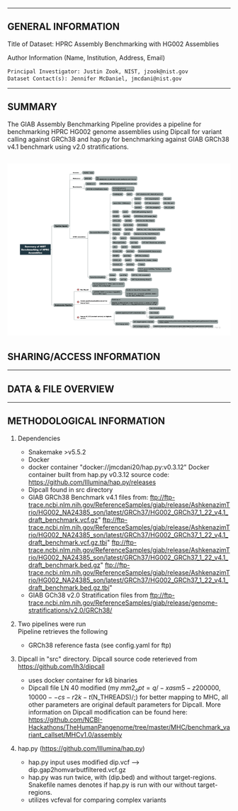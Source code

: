 -------------------
GENERAL INFORMATION
-------------------

Title of Dataset: HPRC Assembly Benchmarking with HG002 Assemblies

Author Information (Name, Institution, Address, Email)

	Principal Investigator: Justin Zook, NIST, jzook@nist.gov
	Dataset Contact(s): Jennifer McDaniel, jmcdani@nist.gov

--------------------------
SUMMARY
--------------------------

The GIAB Assembly Benchmarking Pipeline provides a pipeline for benchmarking HPRC HG002 
genome assemblies using Dipcall for variant calling against GRCh38 and hap.py for 
benchmarking against GIAB GRCh38 v4.1 benchmark using v2.0 stratifications.

![Benchmarking Summary](HPRC-Assembly-Benchmarking-Summary.png)
--------------------------
SHARING/ACCESS INFORMATION
--------------------------

--------------------
DATA & FILE OVERVIEW
--------------------



--------------------------
METHODOLOGICAL INFORMATION
--------------------------

1) Dependencies
    - Snakemake >v5.5.2
    - Docker
    - docker container "docker://jmcdani20/hap.py:v0.3.12"
      Docker container built from hap.py v0.3.12 source code:
      https://github.com/Illumina/hap.py/releases
    - Dipcall found in src directory
    - GIAB GRCh38 Benchmark v4.1 files from:
	  ftp://ftp-trace.ncbi.nlm.nih.gov/ReferenceSamples/giab/release/AshkenazimTrio/HG002_NA24385_son/latest/GRCh37/HG002_GRCh37_1_22_v4.1_draft_benchmark.vcf.gz"
	  ftp://ftp-trace.ncbi.nlm.nih.gov/ReferenceSamples/giab/release/AshkenazimTrio/HG002_NA24385_son/latest/GRCh37/HG002_GRCh37_1_22_v4.1_draft_benchmark.vcf.gz.tbi"
	  ftp://ftp-trace.ncbi.nlm.nih.gov/ReferenceSamples/giab/release/AshkenazimTrio/HG002_NA24385_son/latest/GRCh37/HG002_GRCh37_1_22_v4.1_draft_benchmark.bed.gz"
	  ftp://ftp-trace.ncbi.nlm.nih.gov/ReferenceSamples/giab/release/AshkenazimTrio/HG002_NA24385_son/latest/GRCh37/HG002_GRCh37_1_22_v4.1_draft_benchmark.bed.gz.tbi"
	- GIAB GCh38 v2.0 Stratification files from 
	  ftp://ftp-trace.ncbi.nlm.nih.gov/ReferenceSamples/giab/release/genome-stratifications/v2.0/GRCh38/      


2) Two pipelines were run  
Pipeline retrieves the following 
    - GRCh38 reference fasta (see config.yaml for ftp)

3) Dipcall in "src" directory. Dipcall source code reterieved from https://github.com/lh3/dipcall
    - uses docker container for k8 binaries
    - Dipcall file LN 40 modified (my $mm2_opt = q/-xasm5 -z200000,10000 --cs -r2k -t$(N_THREADS)/;) 
      for better mapping to MHC, all other parameters are original default parameters for Dipcall.
      More information on Dipcall modification can be found here:
      https://github.com/NCBI-Hackathons/TheHumanPangenome/tree/master/MHC/benchmark_variant_callset/MHCv1.0/assembly
      
4) hap.py (https://github.com/Illumina/hap.py)
    - hap.py input uses modified dip.vcf --> dip.gap2homvarbutfiltered.vcf.gz
    - hap.py was run twice, with (dip.bed) and without target-regions. Snakefile names 
      denotes if hap.py is run with our without target-regions.
    - utilizes vcfeval for comparing complex variants